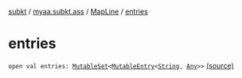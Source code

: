 [subkt](../../index.md) / [myaa.subkt.ass](../index.md) / [MapLine](index.md) / [entries](./entries.md)

# entries

`open val entries: `[`MutableSet`](https://kotlinlang.org/api/latest/jvm/stdlib/kotlin.collections/-mutable-set/index.html)`<`[`MutableEntry`](https://kotlinlang.org/api/latest/jvm/stdlib/kotlin.collections/-mutable-map/-mutable-entry/index.html)`<`[`String`](https://kotlinlang.org/api/latest/jvm/stdlib/kotlin/-string/index.html)`, `[`Any`](https://kotlinlang.org/api/latest/jvm/stdlib/kotlin/-any/index.html)`>>` [(source)](https://github.com/Myaamori/SubKt/blob/0.1.9/src/main/kotlin/myaa/subkt/ass/parser.kt#L346)